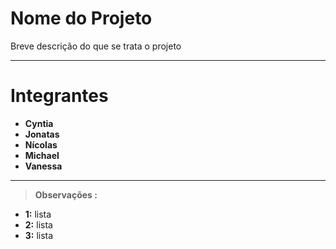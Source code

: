 # Nome do Projeto

Breve descrição do que se trata o projeto

---

# Integrantes
- **Cyntia**
- **Jonatas**
- **Nícolas**
- **Michael**
- **Vanessa**

---

> **Observações :**
- **1:** lista
- **2:** lista
- **3:** lista
